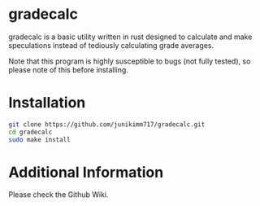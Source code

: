 # gradecalc

gradecalc is a basic utility written in rust designed to calculate and make speculations instead of tediously calculating grade averages.

Note that this program is highly susceptible to bugs (not fully tested), so please note of this before installing.

# Installation

```sh
git clone https://github.com/junikimm717/gradecalc.git
cd gradecalc
sudo make install
```

# Additional Information

Please check the Github Wiki.
